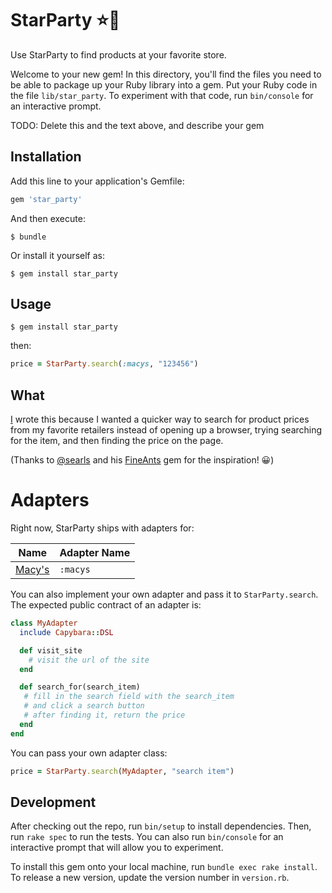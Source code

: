 # StarParty ⭐️🎉

Use StarParty to find products at your favorite store.

Welcome to your new gem! In this directory, you'll find the files you need to be able to package up your Ruby library into a gem. Put your Ruby code in the file `lib/star_party`. To experiment with that code, run `bin/console` for an interactive prompt.

TODO: Delete this and the text above, and describe your gem

## Installation

Add this line to your application's Gemfile:

```ruby
gem 'star_party'
```

And then execute:

    $ bundle

Or install it yourself as:

    $ gem install star_party

## Usage

```
$ gem install star_party
```

then:

``` ruby
price = StarParty.search(:macys, "123456")
```

## What

[I](https://twitter.com/andrewvida) wrote this because I wanted a quicker way to search for product prices from my favorite retailers instead of opening up a browser, trying searching for the item, and then finding the price on the page.

(Thanks to [@searls](http://twitter.com/searls) and his [FineAnts](http://github.com/searls/fineants) gem for the inspiration! 😀) 

# Adapters

Right now, StarParty ships with adapters for:

| Name                        | Adapter Name      |
| --------------------------- | ----------------- |
| [Macy's](https://macys.com) | `:macys`          |

You can also implement your own adapter and pass it to `StarParty.search`.  The expected public contract of an adapter is:

``` ruby
class MyAdapter
  include Capybara::DSL

  def visit_site
    # visit the url of the site
  end

  def search_for(search_item)
   # fill in the search field with the search_item
   # and click a search button
   # after finding it, return the price
  end
end
```

You can pass your own adapter class:

``` ruby
price = StarParty.search(MyAdapter, "search item")
```

## Development

After checking out the repo, run `bin/setup` to install dependencies. Then, run `rake spec` to run the tests. You can also run `bin/console` for an interactive prompt that will allow you to experiment.

To install this gem onto your local machine, run `bundle exec rake install`. To release a new version, update the version number in `version.rb`.

